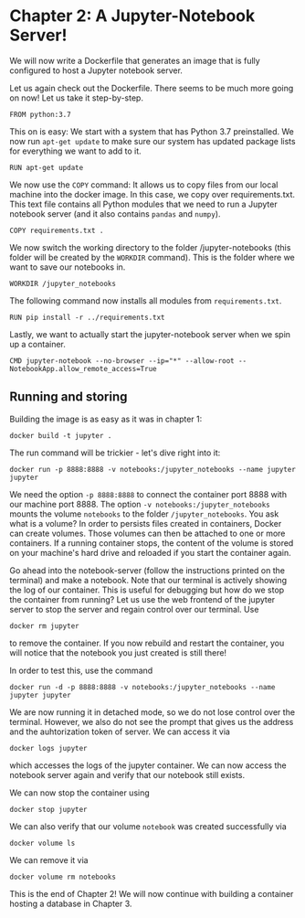 # Chapter 2: A Jupyter-Notebook Server!
We will now write a Dockerfile that generates an image that is fully configured to host a Jupyter notebook server.

Let us again check out the Dockerfile. There seems to be much more going on now! Let us take it step-by-step.

    FROM python:3.7

This on is easy: We start with a system that has Python 3.7 preinstalled. We now run `apt-get update` to make sure our system has updated package lists for everything we want to add to it.

    RUN apt-get update

We now use the `COPY` command: It allows us to copy files from our local machine into the docker image.
In this case, we copy over requirements.txt. This text file contains all Python modules that we need to run a Jupyter notebook server (and it also contains `pandas` and `numpy`).

    COPY requirements.txt .

We now switch the working directory to the folder /jupyter-notebooks (this folder will be created by the `WORKDIR` command).
This is the folder where we want to save our notebooks in.

    WORKDIR /jupyter_notebooks

The following command now installs all modules from `requirements.txt`. 

    RUN pip install -r ../requirements.txt

Lastly, we want to actually start the jupyter-notebook server when we spin up a container.

    CMD jupyter-notebook --no-browser --ip="*" --allow-root --NotebookApp.allow_remote_access=True 

## Running and storing

Building the image is as easy as it was in chapter 1:

    docker build -t jupyter .

The run command will be trickier - let's dive right into it:

    docker run -p 8888:8888 -v notebooks:/jupyter_notebooks --name jupyter jupyter

We need the option `-p 8888:8888` to connect the container port 8888 with our machine port 8888. The option `-v notebooks:/jupyter_notebooks` mounts the volume `notebooks` to the folder `/jupyter_notebooks`. You ask what is a volume? In order to persists files created in containers, Docker can create volumes. Those volumes can then be attached to one or more containers. If a running container stops, the content of the volume is stored on your machine's hard drive and reloaded if you start the container again.

Go ahead into the notebook-server (follow the instructions printed on the terminal) and make a notebook. Note that our terminal is actively showing the log of our container. This is useful for debugging but how do we stop the container from running? Let us use the web frontend of the jupyter server to stop the server and regain control over our terminal.
Use

    docker rm jupyter

to remove the container. If you now rebuild and restart the container, you will notice that the notebook you just created is still there!

In order to test this, use the command

    docker run -d -p 8888:8888 -v notebooks:/jupyter_notebooks --name jupyter jupyter

We are now running it in detached mode, so we do not lose control over the terminal. However, we also do not see the prompt that gives us the address and the auhtorization token of server. We can access it via

    docker logs jupyter

which accesses the logs of the jupyter container. We can now access the notebook server again and verify that our notebook still exists.

We can now stop the container using

    docker stop jupyter

We can also verify that our volume `notebook` was created successfully via

    docker volume ls

We can remove it via

    docker volume rm notebooks


This is the end of Chapter 2! We will now continue with building a container hosting a database in Chapter 3.
